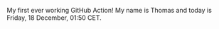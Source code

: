 My first ever working GitHub Action!
My name is Thomas and today is Friday, 18 December, 01:50 CET. 
